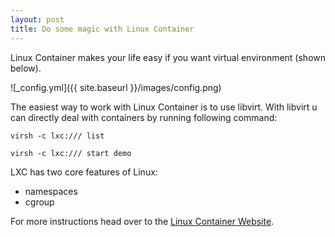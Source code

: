 ```yaml
---
layout: post
title: Do some magic with Linux Container
---
```


Linux Container makes your life easy if you want virtual environment (shown below).

![_config.yml]({{ site.baseurl }}/images/config.png)

The easiest way to work with Linux Container is to use libvirt.
With libvirt u can directly deal with containers by running following command:

`virsh -c lxc:/// list`

`virsh -c lxc:/// start demo`

LXC has two core features of Linux:
- namespaces
- cgroup
 



For more instructions head over to the [Linux Container Website](http://linuxcontainer.org).
